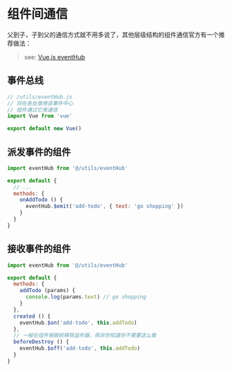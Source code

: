 # 组件间通信

父到子，子到父的通信方式就不用多说了，其他层级结构的组件通信官方有一个推荐做法：

> see: [Vue.js eventHub](https://cn.vuejs.org/v2/guide/migration.html#dispatch-%E5%92%8C-broadcast-%E6%9B%BF%E6%8D%A2
)

## 事件总线
```javascript
// /utils/eventHub.js
// 将在各处使用该事件中心
// 组件通过它来通信
import Vue from 'vue'

export default new Vue()
```

## 派发事件的组件
```javascript
import eventHub from '@/utils/eventHub'

export default {
  // ...
  methods: {
    onAddTodo () {
      eventHub.$emit('add-todo', { text: 'go shopping' })
    }
  }
}
```

## 接收事件的组件
```javascript
import eventHub from '@/utils/eventHub'

export default {
  methods: {
    addTodo (params) {
      console.log(params.text) // go shopping
    }
  },
  created () {
    eventHub.$on('add-todo', this.addTodo)
  },
  // 一般在组件销毁前移除监听器，除非你知道你不需要这么做
  beforeDestroy () {
    eventHub.$off('add-todo', this.addTodo)
  }
}
```